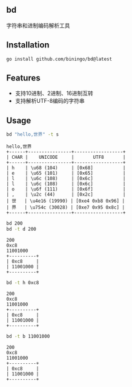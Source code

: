 ## bd
字符串和进制编码解析工具

## Installation
```bash
go install github.com/biningo/bd@latest
```

## Features
- 支持10进制、2进制、16进制互转
- 支持解析UTF-8编码的字符串

## Usage
```bash
bd "hello,世界" -t s
```
```text
hello,世界
+------+----------------+------------------+
| CHAR |    UNICODE     |       UTF8       |
+------+----------------+------------------+
| h    | \u68 (104)     | [0x68]           |
| e    | \u65 (101)     | [0x65]           |
| l    | \u6c (108)     | [0x6c]           |
| l    | \u6c (108)     | [0x6c]           |
| o    | \u6f (111)     | [0x6f]           |
| ,    | \u2c (44)      | [0x2c]           |
| 世   | \u4e16 (19990) | [0xe4 0xb8 0x96] |
| 界   | \u754c (30028) | [0xe7 0x95 0x8c] |
+------+----------------+------------------+
```
```bash
bd 200
bd -t d 200
```
```text
200
0xc8
11001000
+----------+
| 0xc8     |
| 11001000 |
+----------+
```
```bash
bd -t h 0xc8
```
```text
200
0xc8
11001000
+----------+
| 0xc8     |
| 11001000 |
+----------+
```
```bash
bd -t b 11001000
```
```text
200
0xc8
11001000
+----------+
| 0xc8     |
| 11001000 |
+----------+
```